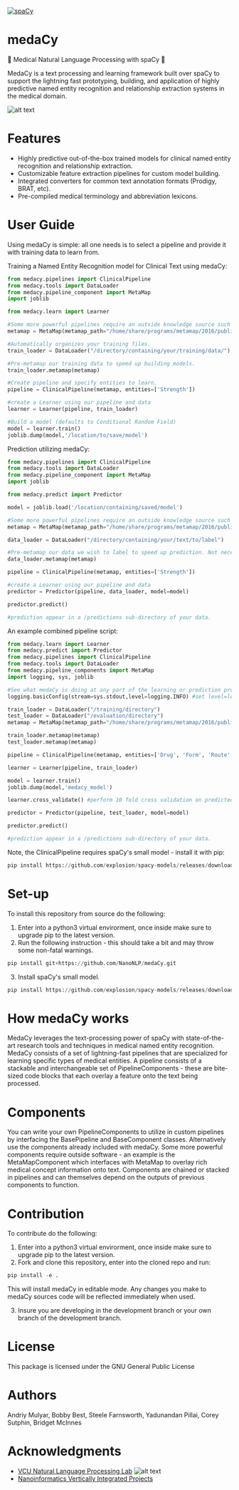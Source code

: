 [![spaCy](https://img.shields.io/badge/built%20with-spaCy-09a3d5.svg)](https://spacy.io)
# medaCy
:hospital: Medical Natural Language Processing with spaCy :hospital:

MedaCy is a text processing and learning framework built over spaCy to support the lightning fast prototyping, building, and application of highly predictive named entity recognition and relationship extraction systems in the medical domain.

![alt text](https://nlp.cs.vcu.edu/images/Edit_NanomedicineDatabase.png "Nanoinformatics")

Features
========
- Highly predictive out-of-the-box trained models for clinical named entity recognition and relationship extraction.
- Customizable feature extraction pipelines for custom model building.
- Integrated converters for common text annotation formats (Prodigy, BRAT, etc).
- Pre-compiled medical terminology and abbreviation lexicons.


User Guide
==========
Using medaCy is simple: all one needs is to select a pipeline and provide it with training data to learn from.

Training a Named Entity Recognition model for Clinical Text using medaCy:

```python
from medacy.pipelines import ClinicalPipeline
from medacy.tools import DataLoader
from medacy.pipeline_component import MetaMap
import joblib

from medacy.learn import Learner

#Some more powerful pipelines require an outside knowledge source such as MetaMap.
metamap = MetaMap(metamap_path="/home/share/programs/metamap/2016/public_mm/bin/metamap")

#Automatically organizes your training files.
train_loader = DataLoader("/directory/containing/your/training/data/")

#Pre-metamap our training data to speed up building models.
train_loader.metamap(metamap)

#Create pipeline and specify entities to learn.
pipeline = ClinicalPipeline(metamap, entities=['Strength'])

#create a Learner using our pipeline and data
learner = Learner(pipeline, train_loader)

#Build a model (defaults to Conditional Random Field)
model = learner.train()
joblib.dump(model,'/location/to/save/model')
```

Prediction utilizing medaCy:
```python
from medacy.pipelines import ClinicalPipeline
from medacy.tools import DataLoader
from medacy.pipeline_component import MetaMap
import joblib

from medacy.predict import Predictor

model = joblib.load('/location/containing/saved/model')

#Some more powerful pipelines require an outside knowledge source such as MetaMap.
metamap = MetaMap(metamap_path="/home/share/programs/metamap/2016/public_mm/bin/metamap")

data_loader = DataLoader("/directory/containing/your/text/to/label")

#Pre-metamap our data we wish to label to speed up prediction. Not necessary.
data_loader.metamap(metamap)

pipeline = ClinicalPipeline(metamap, entities=['Strength'])

#create a Learner using our pipeline and data
predictor = Predictor(pipeline, data_loader, model=model)

predictor.predict()

#prediction appear in a /predictions sub-directory of your data.
```

An example combined pipeline script:
```python
from medacy.learn import Learner
from medacy.predict import Predictor
from medacy.pipelines import ClinicalPipeline
from medacy.tools import DataLoader
from medacy.pipeline_components import MetaMap
import logging, sys, joblib

#See what medaCy is doing at any part of the learning or prediction process
logging.basicConfig(stream=sys.stdout,level=logging.INFO) #set level=logging.DEBUG for more information

train_loader = DataLoader("/training/directory")
test_loader = DataLoader("/evaluation/directory")
metamap = MetaMap(metamap_path="/home/share/programs/metamap/2016/public_mm/bin/metamap")

train_loader.metamap(metamap)
test_loader.metamap(metamap)

pipeline = ClinicalPipeline(metamap, entities=['Drug', 'Form', 'Route', 'ADE', 'Reason', 'Frequency', 'Duration', 'Dosage', 'Strength'])

learner = Learner(pipeline, train_loader)

model = learner.train()
joblib.dump(model,'medacy_model')

learner.cross_validate() #perform 10 fold cross validation on predicted model, this takes time.

predictor = Predictor(pipeline, test_loader, model=model)

predictor.predict()

#prediction appear in a /predictions sub-directory of your data.
```

Note, the ClinicalPipeline requires spaCy's small model - install it with pip:
```python
pip install https://github.com/explosion/spacy-models/releases/download/en_core_web_sm-2.0.0/en_core_web_sm-2.0.0.tar.gz
```


Set-up
======
To install this repository from source do the following:
1) Enter into a python3 virtual envirorment, once inside make sure to upgrade pip to the latest version.
2) Run the following instruction - this should take a bit and may throw some non-fatal warnings.
```python
pip install git+https://github.com/NanoNLP/medaCy.git
```
3) Install spaCy's small model.
```python
pip install https://github.com/explosion/spacy-models/releases/download/en_core_web_sm-2.0.0/en_core_web_sm-2.0.0.tar.gz
```

How medaCy works
================
MedaCy leverages the text-processing power of spaCy with state-of-the-art research tools and techniques in medical named entity recognition.
MedaCy consists of a set of lightning-fast pipelines that are specialized for learning specific types of medical entities. A pipeline consists
of a stackable and interchangeable set of PipelineComponents - these are bite-sized code blocks that each overlay a feature onto the text being processed.

Components
==========
You can write your own PipelineComponents to utilize in custom pipelines by interfacing the BasePipeline and BaseComponent classes. Alternatively
use the components already included with medaCy. Some more powerful components require outside software - an example is the MetaMapComponent which interfaces with MetaMap
to overlay rich medical concept information onto text. Components are chained or stacked in pipelines and can themselves depend on the outputs of previous components to function.


Contribution
============
To contribute do the following:
1) Enter into a python3 virtual envirorment, once inside make sure to upgrade pip to the latest version.
2) Fork and clone this repository, enter into the cloned repo and run:
```python
pip install -e .
```
This will install medaCy in editable mode. Any changes you make to medaCy sources code will be reflected immediately when used.

3) Insure you are developing in the development branch or your own branch of the development branch.



License
=======
This package is licensed under the GNU General Public License


Authors
=======
Andriy Mulyar, Bobby Best, Steele Farnsworth, Yadunandan Pillai, Corey Sutphin, Bridget McInnes

Acknowledgments
===============
- [VCU Natural Language Processing Lab](https://nlp.cs.vcu.edu/)     ![alt text](https://nlp.cs.vcu.edu/images/vcu_head_logo "VCU")
- [Nanoinformatics Vertically Integrated Projects](https://rampages.us/nanoinformatics/)